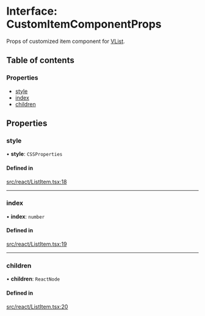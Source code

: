 # Interface: CustomItemComponentProps

Props of customized item component for [VList](../API.md#vlist).

## Table of contents

### Properties

- [style](CustomItemComponentProps.md#style)
- [index](CustomItemComponentProps.md#index)
- [children](CustomItemComponentProps.md#children)

## Properties

### style

• **style**: `CSSProperties`

#### Defined in

[src/react/ListItem.tsx:18](https://github.com/inokawa/virtua/blob/137ce152/src/react/ListItem.tsx#L18)

___

### index

• **index**: `number`

#### Defined in

[src/react/ListItem.tsx:19](https://github.com/inokawa/virtua/blob/137ce152/src/react/ListItem.tsx#L19)

___

### children

• **children**: `ReactNode`

#### Defined in

[src/react/ListItem.tsx:20](https://github.com/inokawa/virtua/blob/137ce152/src/react/ListItem.tsx#L20)
